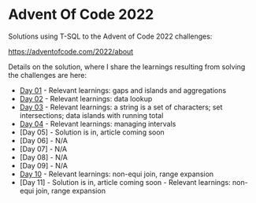 # Advent Of Code 2022

Solutions using T-SQL to the Advent of Code 2022 challenges:

https://adventofcode.com/2022/about

Details on the solution, where I share the learnings resulting from solving the challenges are here:

- [Day 01](https://dev.to/azure/advent-of-code-day-1-hig) - Relevant learnings: gaps and islands and aggregations
- [Day 02](https://dev.to/azure/advent-of-code-day-2-1fb2) - Relevant learnings: data lookup
- [Day 03](https://dev.to/azure/advent-of-code-day-3-5p2) - Relevant learnings: a string is a set of characters; set intersections; data islands with running total
- [Day 04](https://dev.to/azure/advent-of-code-day-4-5fg3) - Relevant learnings: managing intervals
- [Day 05] - Solution is in, article coming soon
- [Day 06] - N/A
- [Day 07] - N/A
- [Day 08] - N/A
- [Day 09] - N/A
- [Day 10](https://dev.to/azure/advent-of-code-day-10-4n71) - Relevant learnings: non-equi join, range expansion
- [Day 11] - Solution is in, article coming soon - Relevant learnings: non-equi join, range expansion